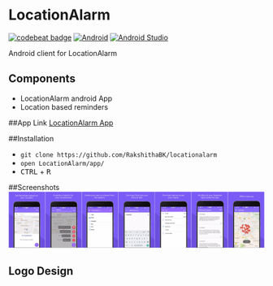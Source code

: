 <!--<img src="/assets/logo.jpg">-->

# LocationAlarm
[![codebeat badge](https://codebeat.co/badges/04da4b78-253c-4cec-8ac9-04cfc7d26eb0)](https://codebeat.co/projects/github-com-rakshithabk-locationalarm)
[![Android](https://img.shields.io/badge/platform-Android-blue.svg?style=flat)](https://developers.google.com/android/)
[![Android Studio](https://img.shields.io/badge/Android%20studio-2.2.3-blue.svg?style=flat)](https://developers.google.com/android/)

Android client for LocationAlarm

## Components
- LocationAlarm android App
- Location based reminders

##App Link
[LocationAlarm App](https://dashboard.applivery.com/locationalarm)

##Installation
- `git clone https://github.com/RakshithaBK/locationalarm`
- `open LocationAlarm/app/`
- <kbd>CTRL</kbd> + <kbd>R</kbd>

##Screenshots
<img src="/assets/pjimage.jpg">

## Logo Design

